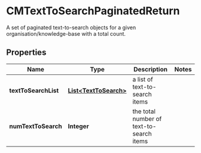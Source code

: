 

# CMTextToSearchPaginatedReturn

A set of paginated text-to-search objects for a given organisation/knowledge-base with a total count.

## Properties

| Name | Type | Description | Notes |
|------------ | ------------- | ------------- | -------------|
|**textToSearchList** | [**List&lt;TextToSearch&gt;**](TextToSearch.md) | a list of text-to-search items |  |
|**numTextToSearch** | **Integer** | the total number of text-to-search items |  |



